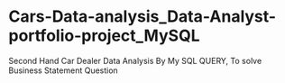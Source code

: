 # Cars-Data-analysis_Data-Analyst-portfolio-project_MySQL
Second Hand Car Dealer Data Analysis By My SQL QUERY, To solve Business Statement Question
